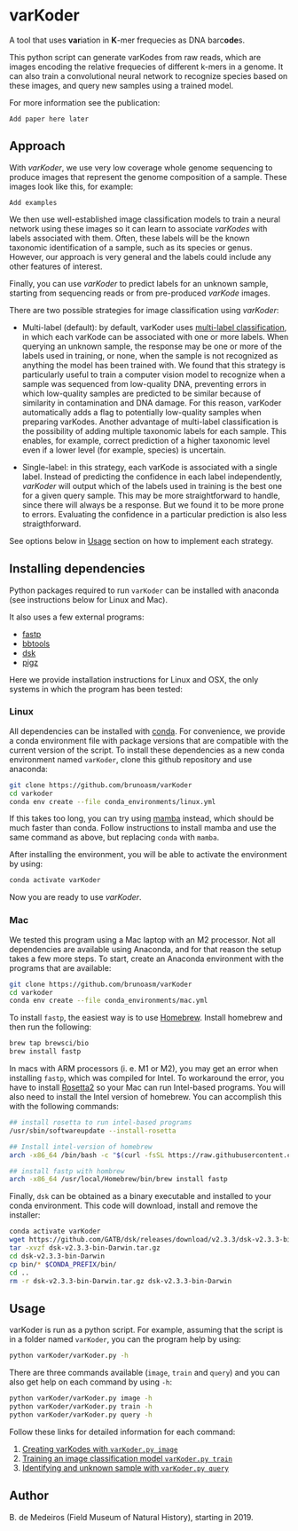 # varKoder

A tool that uses **var**iation in **K**-mer frequecies as DNA barc**ode**s.

This python script can generate varKodes from raw reads, which are images encoding the relative frequecies of different k-mers in a genome. It can also train a convolutional neural network to recognize species based on these images, and query new samples using a trained model.

For more information see the publication:

``` Add paper here later ```

## Approach

With *varKoder*, we use very low coverage whole genome sequencing to produce images that represent the genome composition of a sample. These images look like this, for example:

``` Add examples ```

We then use well-established image classification models to train a neural network using these images so it can learn to associate *varKodes* with labels associated with them. Often, these labels will be the known taxonomic identification of a sample, such as its species or genus. However, our approach is very general and the labels could include any other features of interest.

Finally, you can use *varKoder* to predict labels for an unknown sample, starting from sequencing reads or from pre-produced *varKode* images.

There are two possible strategies for image classification using *varKoder*:

  * Multi-label (default): by default, varKoder uses [multi-label classification](https://en.wikipedia.org/wiki/Multi-label_classification), in which each varKode can be associated with one or more labels. When querying an unknown sample, the response may be one or more of the labels used in training, or none, when the sample is not recognized as anything the model has been trained with. We found that this strategy is particularly useful to train a computer vision model to recognize when a sample was sequenced from low-quality DNA, preventing errors in which low-quality samples are predicted to be similar because of similarity in contamination and DNA damage. For this reason, varKoder automatically adds a flag to potentially low-quality samples when preparing varKodes. Another advantage of multi-label classification is the possibility of adding multiple taxonomic labels for each sample. This enables, for example, correct prediction of a higher taxonomic level even if a lower level (for example, species) is uncertain.
  
  * Single-label: in this strategy, each varKode is associated with a single label. Instead of predicting the confidence in each label independently, *varKoder* will output which of the labels used in training is the best one for a given query sample. This may be more straightforward to handle, since there will always be a response. But we found it to be more prone to errors. Evaluating the confidence in a particular prediction is also less straigthforward.

See options below in [Usage](#Usage) section on how to implement each strategy.

## Installing dependencies

Python packages required to run `varKoder` can be installed with anaconda (see instructions below for Linux and Mac).

It also uses a few external programs:
 - [fastp](https://github.com/OpenGene/fastp)
 - [bbtools](https://jgi.doe.gov/data-and-tools/software-tools/bbtools/)
 - [dsk](https://github.com/GATB/dsk)
 - [pigz](https://zlib.net/pigz/)

Here we provide installation instructions for Linux and OSX, the only systems in which the program has been tested:

### Linux

All dependencies can be installed with [conda](https://anaconda.org). For convenience, we provide a conda environment file with package versions that are compatible with the current version of the script. 
To install these dependencies as a new conda environment named `varKoder`, clone this github repository and use anaconda:

```bash
git clone https://github.com/brunoasm/varKoder
cd varkoder
conda env create --file conda_environments/linux.yml
```

If this takes too long, you can try using [mamba](https://github.com/mamba-org/mamba) instead, which should be much faster than conda. Follow instructions to install mamba and use the same command as above, but replacing `conda` with `mamba`.


After installing the environment, you will be able to activate the environment by using:
```bash
conda activate varKoder
```

Now you are ready to use *varKoder*.

### Mac

We tested this program using a Mac laptop with an M2 processor. Not all dependencies are available using Anaconda, and for that reason the setup takes a few more steps. To start, create an Anaconda environment with the programs that are available:
```bash
git clone https://github.com/brunoasm/varKoder
cd varkoder
conda env create --file conda_environments/mac.yml
```

To install `fastp`, the easiest way is to use [Homebrew](https://brew.sh). Install homebrew and then run the following:
```bash
brew tap brewsci/bio
brew install fastp
```

In macs with ARM processors (i. e. M1 or M2), you may get an error when installing `fastp`, which was compiled for Intel. To workaround the error, you have to install [Rosetta2](https://support.apple.com/en-us/HT211861) so your Mac can run Intel-based programs. You will also need to  install the Intel version of homebrew. You can accomplish this with the following commands:

```bash
## install rosetta to run intel-based programs
/usr/sbin/softwareupdate --install-rosetta

## Install intel-version of homebrew
arch -x86_64 /bin/bash -c "$(curl -fsSL https://raw.githubusercontent.com/Homebrew/install/master/install.sh)"

## install fastp with hombrew
arch -x86_64 /usr/local/Homebrew/bin/brew install fastp
```

Finally, `dsk` can be obtained as a binary executable and installed to your conda environment. This code will download, install and remove the installer:
```bash
conda activate varKoder
wget https://github.com/GATB/dsk/releases/download/v2.3.3/dsk-v2.3.3-bin-Darwin.tar.gz
tar -xvzf dsk-v2.3.3-bin-Darwin.tar.gz
cd dsk-v2.3.3-bin-Darwin
cp bin/* $CONDA_PREFIX/bin/
cd ..
rm -r dsk-v2.3.3-bin-Darwin.tar.gz dsk-v2.3.3-bin-Darwin

```

## Usage

varKoder is run as a python script. For example, assuming that the script is in a folder named `varKoder`, you can the program help by using:

```bash
python varKoder/varKoder.py -h
```

There are three commands available (`image`, `train` and `query`) and you can also get help on each command by using `-h`:
```bash
python varKoder/varKoder.py image -h
python varKoder/varKoder.py train -h
python varKoder/varKoder.py query -h
```

Follow these links for detailed information for each command:

1. [Creating varKodes with `varKoder.py image`](docs/image.md)
2. [Training an image classification model `varKoder.py train`](docs/train.md)
3. [Identifying and unknown sample with `varKoder.py query`](docs/query.md)


## Author

B. de Medeiros (Field Museum of Natural History), starting in 2019.


